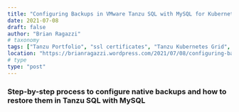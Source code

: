 ```yaml
---
title: "Configuring Backups in VMware Tanzu SQL with MySQL for Kubernetes"
date: 2021-07-08
draft: false
author: "Brian Ragazzi"
# taxonomy
tags: ["Tanzu Portfolio", "ssl certificates", "Tanzu Kubernetes Grid", "Tanzu SQL", "Tanzu MySQL", "DBaaS", "MySQL Backup", "MySQL Restore"]
location: "https://brianragazzi.wordpress.com/2021/07/08/configuring-backup-in-tanzu-sql-with-mysql-for-kubernetes/"
# type
type: "post"
---
```

 
### Step-by-step process to configure native backups and how to restore them in Tanzu SQL with MySQL
